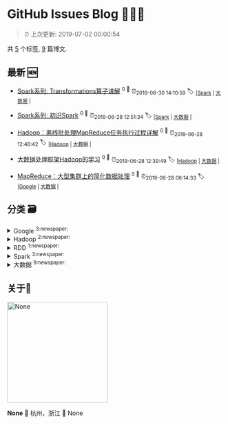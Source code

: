 
# GitHub Issues Blog :tada::tada::tada:
    
> :alarm_clock: 上次更新: 2019-07-02 00:00:54
    
共 [5](https://github.com/shilinlee/blog/labels) 个标签, [9](https://github.com/shilinlee/blog/issues) 篇博文.
## 最新 :new: 
  - [Spark系列: Transformations算子讲解](https://github.com/shilinlee/blog/issues/9) <sup>0 :speech_balloon:</sup>  			 :alarm_clock:<sub>2019-06-30 14:10:59</sub> 
 :label: 	<sub>|</sub><sub>[Spark](https://github.com/shilinlee/blog/labels/Spark)	|	</sub><sub>[大数据](https://github.com/shilinlee/blog/labels/%E5%A4%A7%E6%95%B0%E6%8D%AE)	|	</sub>

  - [Spark系列: 初识Spark](https://github.com/shilinlee/blog/issues/8) <sup>0 :speech_balloon:</sup>  			 :alarm_clock:<sub>2019-06-28 12:51:34</sub> 
 :label: 	<sub>|</sub><sub>[Spark](https://github.com/shilinlee/blog/labels/Spark)	|	</sub><sub>[大数据](https://github.com/shilinlee/blog/labels/%E5%A4%A7%E6%95%B0%E6%8D%AE)	|	</sub>

  - [Hadoop：离线批处理MapReduce任务执行过程详解](https://github.com/shilinlee/blog/issues/7) <sup>0 :speech_balloon:</sup>  			 :alarm_clock:<sub>2019-06-28 12:46:42</sub> 
 :label: 	<sub>|</sub><sub>[Hadoop](https://github.com/shilinlee/blog/labels/Hadoop)	|	</sub><sub>[大数据](https://github.com/shilinlee/blog/labels/%E5%A4%A7%E6%95%B0%E6%8D%AE)	|	</sub>

  - [大数据处理框架Hadoop的学习](https://github.com/shilinlee/blog/issues/6) <sup>0 :speech_balloon:</sup>  			 :alarm_clock:<sub>2019-06-28 12:39:49</sub> 
 :label: 	<sub>|</sub><sub>[Hadoop](https://github.com/shilinlee/blog/labels/Hadoop)	|	</sub><sub>[大数据](https://github.com/shilinlee/blog/labels/%E5%A4%A7%E6%95%B0%E6%8D%AE)	|	</sub>

  - [MapReduce：大型集群上的简化数据处理](https://github.com/shilinlee/blog/issues/5) <sup>0 :speech_balloon:</sup>  			 :alarm_clock:<sub>2019-06-28 06:14:33</sub> 
 :label: 	<sub>|</sub><sub>[Google](https://github.com/shilinlee/blog/labels/Google)	|	</sub><sub>[大数据](https://github.com/shilinlee/blog/labels/%E5%A4%A7%E6%95%B0%E6%8D%AE)	|	</sub>

## 分类  :card_file_box: 

<details>
<summary>Google	<sup>3:newspaper:</sup></summary>
- [MapReduce：大型集群上的简化数据处理](https://github.com/shilinlee/blog/issues/5)  <sup>0 :speech_balloon:</sup>  	 :alarm_clock:<sub>2019-06-28 06:14:33</sub> 
- [Bigtable：结构化数据的分布式存储系统](https://github.com/shilinlee/blog/issues/4)  <sup>0 :speech_balloon:</sup>  	 :alarm_clock:<sub>2019-06-28 06:10:36</sub> 
- [The Google File System](https://github.com/shilinlee/blog/issues/3)  <sup>0 :speech_balloon:</sup>  	 :alarm_clock:<sub>2019-06-28 05:58:05</sub> 

</details>

<details>
<summary>Hadoop	<sup>2:newspaper:</sup></summary>
- [Hadoop：离线批处理MapReduce任务执行过程详解](https://github.com/shilinlee/blog/issues/7)  <sup>0 :speech_balloon:</sup>  	 :alarm_clock:<sub>2019-06-28 12:46:42</sub> 
- [大数据处理框架Hadoop的学习](https://github.com/shilinlee/blog/issues/6)  <sup>0 :speech_balloon:</sup>  	 :alarm_clock:<sub>2019-06-28 12:39:49</sub> 

</details>

<details>
<summary>RDD	<sup>1:newspaper:</sup></summary>
- [Spark系列: 深入理解RDD](https://github.com/shilinlee/blog/issues/1)  <sup>0 :speech_balloon:</sup>  	 :alarm_clock:<sub>2019-06-27 23:56:29</sub> 

</details>

<details>
<summary>Spark	<sup>3:newspaper:</sup></summary>
- [Spark系列: Transformations算子讲解](https://github.com/shilinlee/blog/issues/9)  <sup>0 :speech_balloon:</sup>  	 :alarm_clock:<sub>2019-06-30 14:10:59</sub> 
- [Spark系列: 初识Spark](https://github.com/shilinlee/blog/issues/8)  <sup>0 :speech_balloon:</sup>  	 :alarm_clock:<sub>2019-06-28 12:51:34</sub> 
- [Spark系列: 深入理解RDD](https://github.com/shilinlee/blog/issues/1)  <sup>0 :speech_balloon:</sup>  	 :alarm_clock:<sub>2019-06-27 23:56:29</sub> 

</details>

<details>
<summary>大数据	<sup>9:newspaper:</sup></summary>
- [Spark系列: Transformations算子讲解](https://github.com/shilinlee/blog/issues/9)  <sup>0 :speech_balloon:</sup>  	 :alarm_clock:<sub>2019-06-30 14:10:59</sub> 
- [Spark系列: 初识Spark](https://github.com/shilinlee/blog/issues/8)  <sup>0 :speech_balloon:</sup>  	 :alarm_clock:<sub>2019-06-28 12:51:34</sub> 
- [Hadoop：离线批处理MapReduce任务执行过程详解](https://github.com/shilinlee/blog/issues/7)  <sup>0 :speech_balloon:</sup>  	 :alarm_clock:<sub>2019-06-28 12:46:42</sub> 
- [大数据处理框架Hadoop的学习](https://github.com/shilinlee/blog/issues/6)  <sup>0 :speech_balloon:</sup>  	 :alarm_clock:<sub>2019-06-28 12:39:49</sub> 
- [MapReduce：大型集群上的简化数据处理](https://github.com/shilinlee/blog/issues/5)  <sup>0 :speech_balloon:</sup>  	 :alarm_clock:<sub>2019-06-28 06:14:33</sub> 
- [Bigtable：结构化数据的分布式存储系统](https://github.com/shilinlee/blog/issues/4)  <sup>0 :speech_balloon:</sup>  	 :alarm_clock:<sub>2019-06-28 06:10:36</sub> 
- [The Google File System](https://github.com/shilinlee/blog/issues/3)  <sup>0 :speech_balloon:</sup>  	 :alarm_clock:<sub>2019-06-28 05:58:05</sub> 
- [大数据技术关键字](https://github.com/shilinlee/blog/issues/2)  <sup>0 :speech_balloon:</sup>  	 :alarm_clock:<sub>2019-06-28 04:23:47</sub> 
- [Spark系列: 深入理解RDD](https://github.com/shilinlee/blog/issues/1)  <sup>0 :speech_balloon:</sup>  	 :alarm_clock:<sub>2019-06-27 23:56:29</sub> 

</details>

## 关于:boy: 
[<img alt="None" src="https://avatars3.githubusercontent.com/u/22270117?v=4" width="233"/>](https://github.com/shilinlee)

**None**
:round_pushpin: 杭州，浙江
:black_flag: None
